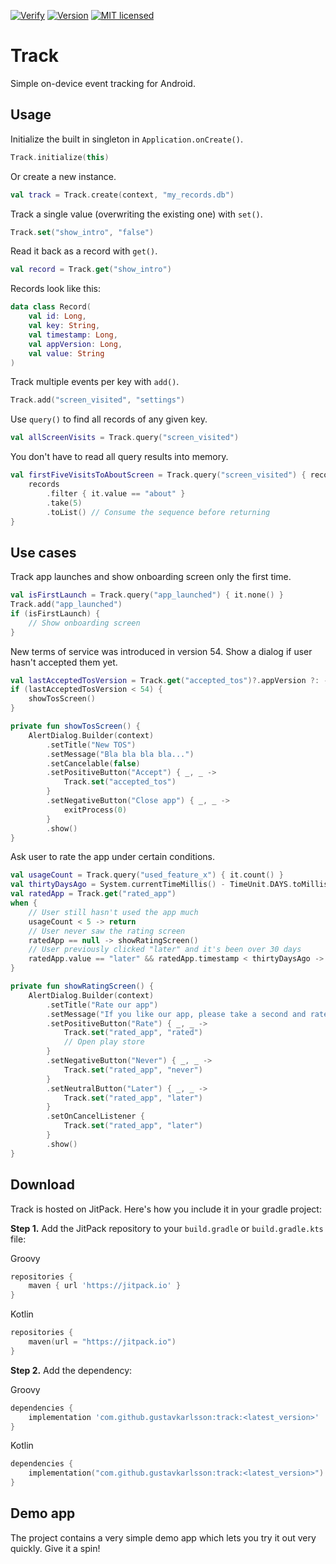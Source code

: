[![Verify](https://github.com/gustavkarlsson/track/workflows/Verify/badge.svg)](https://github.com/gustavkarlsson/track/actions)
[![Version](https://jitpack.io/v/gustavkarlsson/track.svg)](https://jitpack.io/#gustavkarlsson/track)
[![MIT licensed](https://img.shields.io/badge/license-MIT-blue.svg)](https://github.com/gustavkarlsson/track/blob/master/LICENSE.md)

# Track

Simple on-device event tracking for Android.

## Usage

Initialize the built in singleton in `Application.onCreate()`.

```kotlin
Track.initialize(this)
```

Or create a new instance.

```kotlin
val track = Track.create(context, "my_records.db")
```

Track a single value (overwriting the existing one) with `set()`.

```kotlin
Track.set("show_intro", "false")
```

Read it back as a record with `get()`.

```kotlin
val record = Track.get("show_intro")
```

Records look like this:

```kotlin
data class Record(
    val id: Long,
    val key: String,
    val timestamp: Long,
    val appVersion: Long,
    val value: String
)
```

Track multiple events per key with `add()`.

```kotlin
Track.add("screen_visited", "settings")
```

Use `query()` to find all records of any given key.

```kotlin
val allScreenVisits = Track.query("screen_visited")
```

You don't have to read all query results into memory.

```kotlin
val firstFiveVisitsToAboutScreen = Track.query("screen_visited") { records ->
    records
        .filter { it.value == "about" }
        .take(5)
        .toList() // Consume the sequence before returning
}
```

## Use cases

Track app launches and show onboarding screen only the first time.

```kotlin
val isFirstLaunch = Track.query("app_launched") { it.none() }
Track.add("app_launched")
if (isFirstLaunch) {
    // Show onboarding screen
}
```

New terms of service was introduced in version 54.
Show a dialog if user hasn't accepted them yet.

```kotlin
val lastAcceptedTosVersion = Track.get("accepted_tos")?.appVersion ?: -1
if (lastAcceptedTosVersion < 54) {
    showTosScreen()
}

private fun showTosScreen() {
    AlertDialog.Builder(context)
        .setTitle("New TOS")
        .setMessage("Bla bla bla bla...")
        .setCancelable(false)
        .setPositiveButton("Accept") { _, _ ->
            Track.set("accepted_tos")
        }
        .setNegativeButton("Close app") { _, _ ->
            exitProcess(0)
        }
        .show()
}
```

Ask user to rate the app under certain conditions.

```kotlin
val usageCount = Track.query("used_feature_x") { it.count() }
val thirtyDaysAgo = System.currentTimeMillis() - TimeUnit.DAYS.toMillis(30)
val ratedApp = Track.get("rated_app")
when {
    // User still hasn't used the app much
    usageCount < 5 -> return
    // User never saw the rating screen
    ratedApp == null -> showRatingScreen()
    // User previously clicked "later" and it's been over 30 days
    ratedApp.value == "later" && ratedApp.timestamp < thirtyDaysAgo -> showRatingScreen()
}

private fun showRatingScreen() {
    AlertDialog.Builder(context)
        .setTitle("Rate our app")
        .setMessage("If you like our app, please take a second and rate it on the Play Store!")
        .setPositiveButton("Rate") { _, _ ->
            Track.set("rated_app", "rated")
            // Open play store
        }
        .setNegativeButton("Never") { _, _ ->
            Track.set("rated_app", "never")
        }
        .setNeutralButton("Later") { _, _ ->
            Track.set("rated_app", "later")
        }
        .setOnCancelListener {
            Track.set("rated_app", "later")
        }
        .show()
}
```

## Download

Track is hosted on JitPack. Here's how you include it in your gradle project:

**Step 1.** Add the JitPack repository to your `build.gradle` or `build.gradle.kts` file:

Groovy
```groovy
repositories {
    maven { url 'https://jitpack.io' }
}
```

Kotlin
```kotlin
repositories {
    maven(url = "https://jitpack.io")
}
```

**Step 2.** Add the dependency:

Groovy
```groovy
dependencies {
    implementation 'com.github.gustavkarlsson:track:<latest_version>'
}
```

Kotlin
```kotlin
dependencies {
    implementation("com.github.gustavkarlsson:track:<latest_version>")
}
```

## Demo app

The project contains a very simple demo app which lets you try it out very quickly. Give it a spin!
